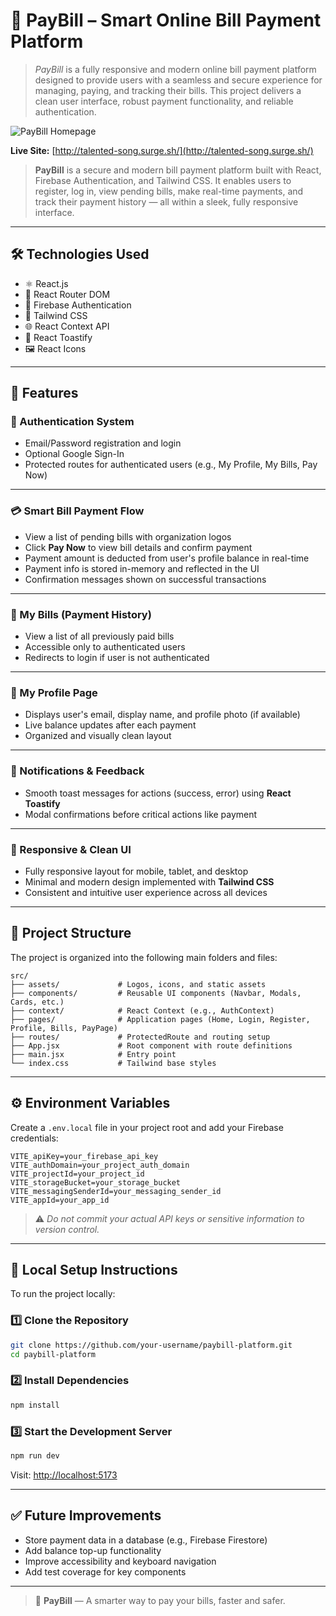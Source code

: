 # 💸 PayBill – Smart Online Bill Payment Platform

> *PayBill* is a fully responsive and modern online bill payment platform designed to provide users with a seamless and secure experience for managing, paying, and tracking their bills. This project delivers a clean user interface, robust payment functionality, and reliable authentication.

![PayBill Homepage](https://i.ibb.co/hxwKNG89/Screenshot-2025-06-25-182720.png)


**Live Site:** [http://talented-song.surge.sh/](http://talented-song.surge.sh/)

> **PayBill** is a secure and modern bill payment platform built with React, Firebase Authentication, and Tailwind CSS. It enables users to register, log in, view pending bills, make real-time payments, and track their payment history — all within a sleek, fully responsive interface.

---

## 🛠 Technologies Used

- ⚛️ React.js  
- 🔀 React Router DOM  
- 🔐 Firebase Authentication  
- 🎨 Tailwind CSS  
- 🌐 React Context API  
- 📢 React Toastify  
- 🖼️ React Icons  

---

## 🚀 Features

### 🔐 Authentication System

- Email/Password registration and login  
- Optional Google Sign-In  
- Protected routes for authenticated users (e.g., My Profile, My Bills, Pay Now)

---

### 💳 Smart Bill Payment Flow

- View a list of pending bills with organization logos  
- Click **Pay Now** to view bill details and confirm payment  
- Payment amount is deducted from user's profile balance in real-time  
- Payment info is stored in-memory and reflected in the UI  
- Confirmation messages shown on successful transactions  

---

### 📜 My Bills (Payment History)

- View a list of all previously paid bills  
- Accessible only to authenticated users  
- Redirects to login if user is not authenticated  

---

### 👤 My Profile Page

- Displays user's email, display name, and profile photo (if available)  
- Live balance updates after each payment  
- Organized and visually clean layout  

---

### 🔔 Notifications & Feedback

- Smooth toast messages for actions (success, error) using **React Toastify**  
- Modal confirmations before critical actions like payment  

---

### 🎨 Responsive & Clean UI

- Fully responsive layout for mobile, tablet, and desktop  
- Minimal and modern design implemented with **Tailwind CSS**  
- Consistent and intuitive user experience across all devices  

---

## 📁 Project Structure

The project is organized into the following main folders and files:

```
src/
├── assets/             # Logos, icons, and static assets
├── components/         # Reusable UI components (Navbar, Modals, Cards, etc.)
├── context/            # React Context (e.g., AuthContext)
├── pages/              # Application pages (Home, Login, Register, Profile, Bills, PayPage)
├── routes/             # ProtectedRoute and routing setup
├── App.jsx             # Root component with route definitions
├── main.jsx            # Entry point
└── index.css           # Tailwind base styles
```

---

## ⚙️ Environment Variables

Create a `.env.local` file in your project root and add your Firebase credentials:

```env
VITE_apiKey=your_firebase_api_key
VITE_authDomain=your_project_auth_domain
VITE_projectId=your_project_id
VITE_storageBucket=your_storage_bucket
VITE_messagingSenderId=your_messaging_sender_id
VITE_appId=your_app_id
```

> ⚠️ *Do not commit your actual API keys or sensitive information to version control.*

---

## 🧪 Local Setup Instructions

To run the project locally:

### 1️⃣ Clone the Repository

```bash
git clone https://github.com/your-username/paybill-platform.git
cd paybill-platform
```

### 2️⃣ Install Dependencies

```bash
npm install
```

### 3️⃣ Start the Development Server

```bash
npm run dev
```

Visit: [http://localhost:5173](http://localhost:5173)

---

## ✅ Future Improvements

- Store payment data in a database (e.g., Firebase Firestore)
- Add balance top-up functionality
- Improve accessibility and keyboard navigation
- Add test coverage for key components

---


> 🚀 **PayBill** — A smarter way to pay your bills, faster and safer.

